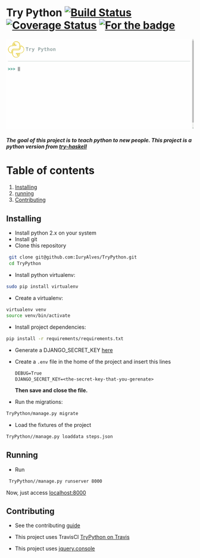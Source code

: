 # Try Python [![Build Status](https://travis-ci.org/IuryAlves/TryPython.svg?branch=master)](https://travis-ci.org/IuryAlves/TryPython) [![Coverage Status](https://coveralls.io/repos/IuryAlves/TryPython/badge.svg?branch=master&service=github)](https://coveralls.io/github/IuryAlves/TryPython?branch=master)  [![For the badge](http://forthebadge.com/images/badges/built-with-love.svg)](http://forthebadge.com/images/badges/built-with-love.svg)


![try-python](try-python.gif)
##### The goal of this project is to teach python to new people. This project is a python version from [try-haskell](tryhaskell.org)

# Table of contents
1. [Installing](#installing)
2. [running](#running)
3. [Contributing](#contributing)

## Installing <a name="installing"></a>

* Install python 2.x on your system
*  Install git
* Clone this repository

```sh
 git clone git@github.com:IuryAlves/TryPython.git
 cd TryPython
 ```

* Install python virtualenv:

``` sh
sudo pip install virtualenv
```

* Create a virtualenv:

```sh
virtualenv venv
source venv/bin/activate
```

* Install project dependencies:

```sh
pip install -r requirements/requirements.txt
```

* Generate a DJANGO_SECRET_KEY [here](http://www.miniwebtool.com/django-secret-key-generator/)

* Create a `.env` file in the home of the project and insert this lines

      DEBUG=True
      DJANGO_SECRET_KEY=<the-secret-key-that-you-gerenate>

    **Then save and close the file.**

* Run the migrations:

```  sh     
TryPython/manage.py migrate
```

* Load the fixtures of the project

```sh
TryPython//manage.py loaddata steps.json
```

## Running <a name="running"></a>

* Run

```sh       
 TryPython//manage.py runserver 8000
 ```


Now, just access [localhost:8000](localhost:8080)

## Contributing <a name="contributing"></a>

* See the contributing [guide](CONTRIBUTING.md)

* This project uses TravisCI [TryPython on Travis](https://travis-ci.org/IuryAlves/TryPython)
* This project uses [jquery.console](https://github.com/chrisdone/jquery-console)
